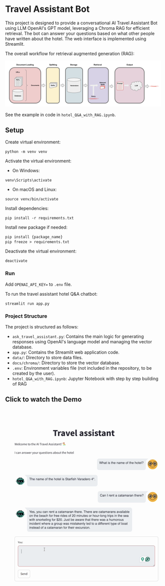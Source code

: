 # Travel Assistant Bot

This project is designed to provide a conversational AI Travel Assistant Bot using LLM OpenAI's GPT model, leveraging a Chroma RAG for efficient retrieval. The bot can answer your questions based on what other people have written about the hotel. The web interface is implemented using Streamlit.

The overall workflow for retrieval augmented generation (RAG):

![Workflow](RAG_workflow.png)

See the example in code in `hotel_Q&A_with_RAG.ipynb`.


## Setup

Create virtual environment:

```
python -m venv venv
```

Activate the virtual environment:
* On Windows:
```
venv\Scripts\activate
```
* On macOS and Linux:

```
source venv/bin/activate
```

Install dependencies:

```
pip install -r requirements.txt
```

Install new package if needed:

```
pip install {package_name}
pip freeze > requirements.txt
```

Deactivate the virtual environment:
```
deactivate
```

### Run

Add `OPENAI_API_KEY=` to `.env` file.

To run the travel assistant hotel Q&A chatbot:
```
streamlit run app.py
```

### Project Structure
The project is structured as follows:

* `ask_travel_assistant.py`: Contains the main logic for generating responses using OpenAI's language model and managing the vector database.
* `app.py`: Contains the Streamlit web application code.
* `data/`: Directory to store data files.
* `docs/chroma/`: Directory to store the vector database.
* `.env`: Environment variables file (not included in the repository, to be created by the user).
* `hotel_Q&A_with_RAG.ipynb`: Jupyter Notebook with step by step building of RAG

## Click to watch the Demo


[![Watch the video](Demo_preview.png)](https://youtu.be/VESvj3ksKkU)